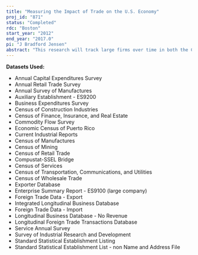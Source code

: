 ```yaml
---
title: "Measuring the Impact of Trade on the U.S. Economy"
proj_id: "871"
status: "Completed"
rdc: "Boston"
start_year: "2012"
end_year: "2017.0"
pi: "J Bradford Jensen"
abstract: "This research will track large firms over time in both the Census Bureau trade transaction data and its Business Register. By tracking firms with large volumes of imports and exports, we will test the methodology used to create the Longitudinal Foreign Trade Transactions Database (LFTTD). There appear to be a number of firms that either do not export one year and then exhibit large export transaction values the following year, or export large amounts followed immediately by zero exports. Focusing on the source of these large changes would help identify potential bad matches, high firm level export volatility or important mergers & acquisitions in the Business Register. This project will also examine whether imports displace domestic production and exports. This would require linking detailed information from the Census of Manufactures product trailer data, detailed information on products used from the material trailer data, other product information from the Current Industrial Reports, and product information from the LFTTD to examine the product composition of U.S. firms’ domestic production, imports, and exports. A number of firms import products they do not report using and report exporting products they do not report producing. Examining the product displacement from imports would require linking production and trade data at the firm level."
---
```


**Datasets Used:**

  - Annual Capital Expenditures Survey 
  - Annual Retail Trade Survey 
  - Annual Survey of Manufactures 
  - Auxiliary Establishment - ES9200 
  - Business Expenditures Survey 
  - Census of Construction Industries 
  - Census of Finance, Insurance, and Real Estate 
  - Commodity Flow Survey 
  - Economic Census of Puerto Rico 
  - Current Industrial Reports 
  - Census of Manufactures 
  - Census of Mining 
  - Census of Retail Trade 
  - Compustat-SSEL Bridge 
  - Census of Services 
  - Census of Transportation, Communications, and Utilities 
  - Census of Wholesale Trade 
  - Exporter Database 
  - Enterprise Summary Report - ES9100 (large company) 
  - Foreign Trade Data - Export 
  - Integrated Longitudinal Business Database 
  - Foreign Trade Data - Import 
  - Longitudinal Business Database - No Revenue 
  - Longitudinal Foreign Trade Transactions Database 
  - Service Annual Survey 
  - Survey of Industrial Research and Development 
  - Standard Statistical Establishment Listing 
  - Standard Statistical Establishment List - non Name and Address File 

